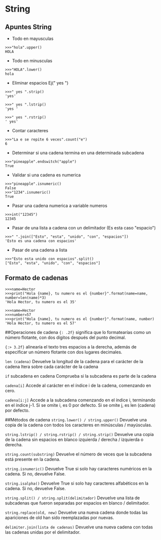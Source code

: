 # String

## Apuntes String

- Todo en mayusculas
```
>>>"hola".upper()
HOLA
```
- Todo en minusculas
```
>>>"HOLA".lower()
hola
```
- Eliminar espacios Ej(" yes ")

```
>>>" yes ".strip()
'yes'

>>>" yes ".lstrip()
'yes '

>>>" yes ".rstrip()
' yes'
```

- Contar caracteres
```
>>>"La e se repite 6 veces".count("e")
6
```
- Determinar si una cadena termina en una determinada subcadena
```
>>>"pineapple".endswitch("apple")
True
```
- Validar si una cadena es numerica
```
>>>"pineapple".isnumeric()
False
>>>"1234".isnumeric()
True
```
- Pasar una cadena numerica a variable numeros
```
>>>int("12345")
12345
```
- Pasar de una lista a cadena con un delimitador (Es esta caso "espacio")
```
>>>" ".join(["Esto", "esta", "unido", "con", "espacios"])
'Esto es una cadena con espacios'
```
- Pasar de una cadena a lista
```
>>>"Esto esta unido con espacios".split()
["Esto", "esta", "unido", "con", "espacios"]
```

## Formato de cadenas

```
>>>name=Hector
>>>print("Hola {name}, tu numero es el {number}".format(name=name, number=len(name)*3)
'Hola Hector, tu numero es el 35'

>>>name=Hector
>>>number=57
>>>print("Hola {name}, tu numero es el {number}".format(name, number)
'Hola Hector, tu numero es el 57'
```
##Operaciones de cadena
`{: .2f}` significa que lo formatearías como un número flotante, con dos dígitos después del punto decimal.

`{:> 3.2f}`  alinearía el texto tres espacios a la derecha, además de especificar un número flotante con dos lugares decimales.

`len (cadena)` Devuelve la longitud de la cadena para el carácter de la cadena Itera sobre cada carácter de la cadena

`if` subcadena en cadena Comprueba si la subcadena es parte de la cadena

`cadena[i]` Accede al carácter en el índice i de la cadena, comenzando en cero.

`cadena[i:j]` Accede a la subcadena comenzando en el índice i, terminando en el índice j-1. Si se omite i, es 0 por defecto. Si se omite j, es len (cadena) por defecto.

##Métodos de cadena
`string.lower() / string.upper()` Devuelve una copia de la cadena con todos los caracteres en minúsculas / mayúsculas.

`string.lstrip() / string.rstrip() / string.strip()` Devuelve una copia de la cadena sin espacios en blanco izquierda / derecha / izquierda o derecha.

`string.count(substring)` Devuelve el número de veces que la subcadena está presente en la cadena.

`string.isnumeric()` Devuelve True si solo hay caracteres numéricos en la cadena. Si no, devuelve False.

`string.isalpha()` Devuelve True si solo hay caracteres alfabéticos en la cadena. Si no, devuelve False.

`string.split() / string.split(delimitador)` Devuelve una lista de subcadenas que fueron separadas por espacios en blanco / delimitador.

`string.replace(old, new)` Devuelve una nueva cadena donde todas las apariciones de old han sido reemplazadas por nuevas.

`delimiter.join(lista de cadenas)` Devuelve una nueva cadena con todas las cadenas unidas por el delimitador. 



